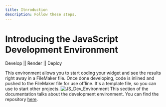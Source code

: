 ```yaml
---
title: Itnroduction
description: Follow these steps.
---
```


# Introducing the JavaScript Development Environment

Develop || Render || Deploy

This environment allows you to start coding your widget and see the results right away in a FileMaker file. Once done developing, code is inlined and pushed to the FileMaker file for use offline.
It's a template file, so you can use to start other projects.
![JS_Dev_Environment](/img/JS_Dev_Explain.png)
This section of the documentation talks about the development environment. You can find the repository [here](https://github.com/integrating-magic/js-dev-environment).
